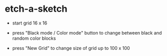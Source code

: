 # etch-a-sketch

- start grid 16 x 16

- press "Black mode / Color mode" button to change between black and random color blocks

- press "New Grid" to change size of grid up to 100 x 100